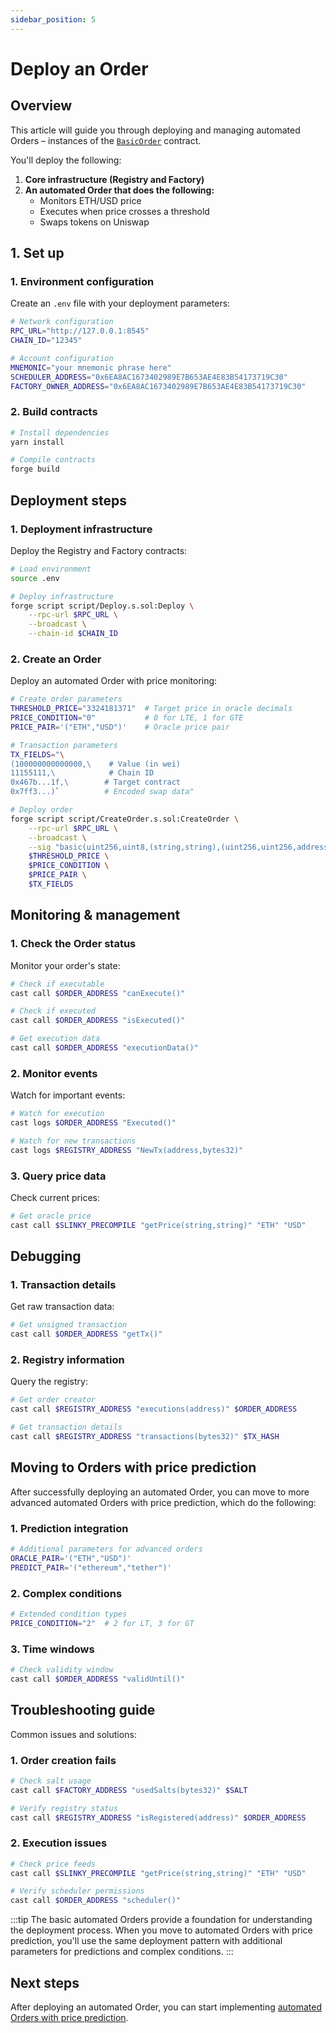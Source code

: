 ```yaml
---
sidebar_position: 5
---
```


# Deploy an Order

## Overview

This article will guide you through deploying and managing automated Orders – instances of the [`BasicOrder`](implement-orders) contract.

You'll deploy the following: 

1. **Core infrastructure (Registry and Factory)**
2. **An automated Order that does the following:**
   - Monitors ETH/USD price
   - Executes when price crosses a threshold
   - Swaps tokens on Uniswap

## 1. Set up

### 1. Environment configuration

Create an `.env` file with your deployment parameters:

```bash
# Network configuration
RPC_URL="http://127.0.0.1:8545"
CHAIN_ID="12345"

# Account configuration
MNEMONIC="your mnemonic phrase here"
SCHEDULER_ADDRESS="0x6EA8AC1673402989E7B653AE4E83B54173719C30"
FACTORY_OWNER_ADDRESS="0x6EA8AC1673402989E7B653AE4E83B54173719C30"
```

### 2. Build contracts

```bash
# Install dependencies
yarn install

# Compile contracts
forge build   
```

## Deployment steps

### 1. Deployment infrastructure

Deploy the Registry and Factory contracts:

```bash
# Load environment
source .env

# Deploy infrastructure
forge script script/Deploy.s.sol:Deploy \
    --rpc-url $RPC_URL \
    --broadcast \
    --chain-id $CHAIN_ID
```

### 2. Create an Order

Deploy an automated Order with price monitoring:

```bash
# Create order parameters
THRESHOLD_PRICE="3324181371"  # Target price in oracle decimals
PRICE_CONDITION="0"           # 0 for LTE, 1 for GTE
PRICE_PAIR='("ETH","USD")'    # Oracle price pair

# Transaction parameters
TX_FIELDS="\
(100000000000000,\    # Value (in wei)
11155111,\            # Chain ID
0x467b...1f,\        # Target contract
0x7ff3...)`          # Encoded swap data"

# Deploy order
forge script script/CreateOrder.s.sol:CreateOrder \
    --rpc-url $RPC_URL \
    --broadcast \
    --sig "basic(uint256,uint8,(string,string),(uint256,uint256,address,bytes))" \
    $THRESHOLD_PRICE \
    $PRICE_CONDITION \
    $PRICE_PAIR \
    $TX_FIELDS
```

## Monitoring & management

### 1. Check the Order status

Monitor your order's state:

```bash
# Check if executable
cast call $ORDER_ADDRESS "canExecute()"

# Check if executed
cast call $ORDER_ADDRESS "isExecuted()"

# Get execution data
cast call $ORDER_ADDRESS "executionData()"
```

### 2. Monitor events

Watch for important events:

```bash
# Watch for execution
cast logs $ORDER_ADDRESS "Executed()"

# Watch for new transactions
cast logs $REGISTRY_ADDRESS "NewTx(address,bytes32)"
```

### 3. Query price data

Check current prices:

```bash
# Get oracle price
cast call $SLINKY_PRECOMPILE "getPrice(string,string)" "ETH" "USD"
```

## Debugging

### 1. Transaction details

Get raw transaction data:

```bash
# Get unsigned transaction
cast call $ORDER_ADDRESS "getTx()"
```

### 2. Registry information

Query the registry:

```bash
# Get order creator
cast call $REGISTRY_ADDRESS "executions(address)" $ORDER_ADDRESS

# Get transaction details
cast call $REGISTRY_ADDRESS "transactions(bytes32)" $TX_HASH
```

## Moving to Orders with price prediction

After successfully deploying an automated Order, you can move to more advanced automated Orders with price prediction, which do the following:

### 1. Prediction integration

```bash
# Additional parameters for advanced orders
ORACLE_PAIR='("ETH","USD")'
PREDICT_PAIR='("ethereum","tether")'
```

### 2. Complex conditions

```bash
# Extended condition types
PRICE_CONDITION="2"  # 2 for LT, 3 for GT
```

### 3. Time windows

```bash
# Check validity window
cast call $ORDER_ADDRESS "validUntil()"
```

## Troubleshooting guide

Common issues and solutions:

### 1. Order creation fails

```bash
# Check salt usage
cast call $FACTORY_ADDRESS "usedSalts(bytes32)" $SALT

# Verify registry status
cast call $REGISTRY_ADDRESS "isRegistered(address)" $ORDER_ADDRESS
```

### 2. Execution issues

```bash
# Check price feeds
cast call $SLINKY_PRECOMPILE "getPrice(string,string)" "ETH" "USD"

# Verify scheduler permissions
cast call $ORDER_ADDRESS "scheduler()"
```

:::tip
The basic automated Orders provide a foundation for understanding the deployment process. When you move to automated Orders with price prediction, you'll use the same deployment pattern with additional parameters for predictions and complex conditions.
:::

## Next steps

After deploying an automated Order, you can start implementing [automated Orders with price prediction](../implement-automated-orders-with-price-prediction/introduction).